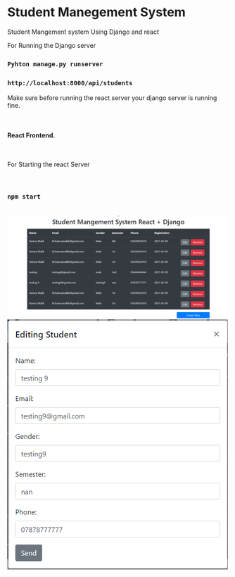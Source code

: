 <h1>Student Manegement System </h1>

<p> Student Mangement system Using Django and react </p>

<p>For Running the Django server</p>

### `Pyhton manage.py runserver` <br>
### `http://localhost:8000/api/students`
<p>Make sure before running the react server your django server is running fine.</p>
<br>
<h4>React Frontend.</h4>
<br>
<p>For Starting the react Server</p><br>

### `npm start`

<br>
<img src="Images/reactimg.PNG" alt="React display">
<img src="Images/reacteditimg.PNG" alt="Edit form">
